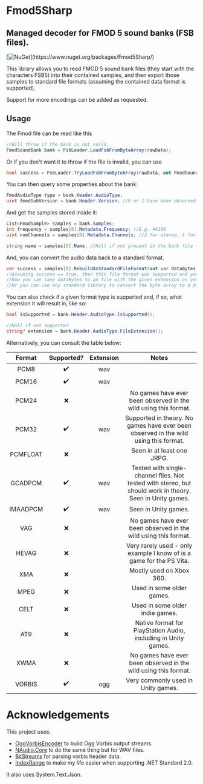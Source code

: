 # Fmod5Sharp
## Managed decoder for FMOD 5 sound banks (FSB files).

[![NuGet](https://img.shields.io/nuget/v/Fmod5Sharp?)](https://www.nuget.org/packages/Fmod5Sharp/)

This library allows you to read FMOD 5 sound bank files (they start with the characters FSB5) into their contained samples,
and then export those samples to standard file formats (assuming the contained data format is supported).

Support for more encodings can be added as requested.

## Usage

The Fmod file can be read like this
```c#
//Will throw if the bank is not valid.
FmodSoundBank bank = FsbLoader.LoadFsbFromByteArray(rawData);
```

Or if you don't want it to throw if the file is invalid, you can use
```c#
bool success = FsbLoader.TryLoadFsbFromByteArray(rawData, out FmodSoundBank bank);
```

You can then query some properties about the bank:
```c#
FmodAudioType type = bank.Header.AudioType;
uint fmodSubVersion = bank.Header.Version; //0 or 1 have been observed
```

And get the samples stored inside it:
```c#
List<FmodSample> samples = bank.Samples;
int frequency = samples[0].Metadata.Frequency; //E.g. 44100
uint numChannels = samples[0].Metadata.Channels; //2 for stereo, 1 for mono.

string name = samples[0].Name; //Null if not present in the bank file (which is usually the case).
```

And, you can convert the audio data back to a standard format.
```c#
var success = samples[0].RebuildAsStandardFileFormat(out var dataBytes, out var fileExtension);
//Assuming success == true, then this file format was supported and you should have some data and an extension (without the leading .).
//Now you can save dataBytes to an file with the given extension on your disk and play it using your favourite audio player.
//Or you can use any standard library to convert the byte array to a different format, if you so desire.
```

You can also check if a given format type is supported and, if so, what extension it will result in, like so:
```c#
bool isSupported = bank.Header.AudioType.IsSupported();

//Null if not supported
string? extension = bank.Header.AudioType.FileExtension();
```

Alternatively, you can consult the table below:

| Format | Supported? | Extension | Notes |
| :-----: | :--------------: | :---------: | :----------: |
| PCM8 | ✔️ | wav | |
| PCM16 | ✔️ | wav | |
| PCM24 | ❌ | | No games have ever been observed in the wild using this format. |
| PCM32 | ✔️ | wav | Supported in theory. No games have ever been observed in the wild using this format. |
| PCMFLOAT | ❌ | | Seen in at least one JRPG. |
| GCADPCM | ✔️ | wav | Tested with single-channel files. Not tested with stereo, but should work in theory. Seen in Unity games. |
| IMAADPCM | ✔️ | wav | Seen in Unity games. |
| VAG | ❌ | | No games have ever been observed in the wild using this format. |
| HEVAG | ❌ | | Very rarely used - only example I know of is a game for the PS Vita. |
| XMA | ❌ | | Mostly used on Xbox 360. |
| MPEG | ❌ | | Used in some older games. |
| CELT | ❌ | | Used in some older indie games. |
| AT9 | ❌ | | Native format for PlayStation Audio, including in Unity games. | 
| XWMA | ❌ | | No games have ever been observed in the wild using this format. |
| VORBIS | ✔️ | ogg | Very commonly used in Unity games. |

# Acknowledgements

This project uses:
- [OggVorbisEncoder](https://github.com/SteveLillis/.NET-Ogg-Vorbis-Encoder) to build Ogg Vorbis output streams.
- [NAudio.Core](https://github.com/naudio/NAudio) to do the same thing but for WAV files.
- [BitStreams](https://github.com/rubendal/BitStream) for parsing vorbis header data.
- [IndexRange](https://github.com/bgrainger/IndexRange) to make my life easier when supporting .NET Standard 2.0.

It also uses System.Text.Json.
